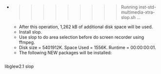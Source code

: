 * >>>>>>>>> Running inst-std-multimedia-xtra-slop.sh ...
  * After this operation, 1,262 kB of additional disk space will be used.
  * Install slop.
  * Use slop to do area selection before do screen recorder using ffmpeg.
  * Disk size = 5401912K. Space Used = 1556K. Runtime = 00:00:00:01.
  * The following NEW packages will be installed:
  ```bash
libglew2.1 slop
  ```
